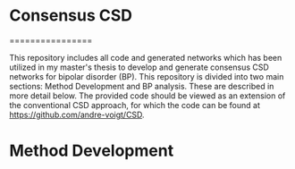 # Consensus CSD
================

This repository includes all code and generated networks which has been utilized in my master's thesis to develop and generate consensus CSD networks for bipolar disorder (BP). This repository is divided into two main sections: Method Development and BP analysis. These are described in more detail below. The provided code should be viewed as an extension of the conventional CSD approach, for which the code can be found at https://github.com/andre-voigt/CSD.

# Method Development
